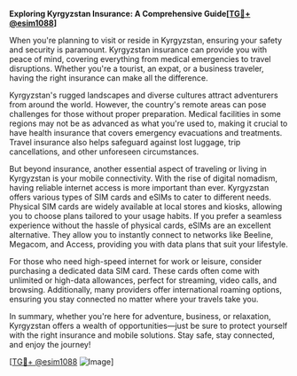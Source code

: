 **Exploring Kyrgyzstan Insurance: A Comprehensive Guide[[TG💪+ @esim1088](https://t.me/s/esim1088)]**

When you're planning to visit or reside in Kyrgyzstan, ensuring your safety and security is paramount. Kyrgyzstan insurance can provide you with peace of mind, covering everything from medical emergencies to travel disruptions. Whether you're a tourist, an expat, or a business traveler, having the right insurance can make all the difference.

Kyrgyzstan's rugged landscapes and diverse cultures attract adventurers from around the world. However, the country's remote areas can pose challenges for those without proper preparation. Medical facilities in some regions may not be as advanced as what you're used to, making it crucial to have health insurance that covers emergency evacuations and treatments. Travel insurance also helps safeguard against lost luggage, trip cancellations, and other unforeseen circumstances.

But beyond insurance, another essential aspect of traveling or living in Kyrgyzstan is your mobile connectivity. With the rise of digital nomadism, having reliable internet access is more important than ever. Kyrgyzstan offers various types of SIM cards and eSIMs to cater to different needs. Physical SIM cards are widely available at local stores and kiosks, allowing you to choose plans tailored to your usage habits. If you prefer a seamless experience without the hassle of physical cards, eSIMs are an excellent alternative. They allow you to instantly connect to networks like Beeline, Megacom, and Access, providing you with data plans that suit your lifestyle.

For those who need high-speed internet for work or leisure, consider purchasing a dedicated data SIM card. These cards often come with unlimited or high-data allowances, perfect for streaming, video calls, and browsing. Additionally, many providers offer international roaming options, ensuring you stay connected no matter where your travels take you.

In summary, whether you're here for adventure, business, or relaxation, Kyrgyzstan offers a wealth of opportunities—just be sure to protect yourself with the right insurance and mobile solutions. Stay safe, stay connected, and enjoy the journey! 

[[TG💪+ @esim1088](https://t.me/s/esim1088) ![Image](https://i.postimg.cc/Y0z9fWf4/image.png)]